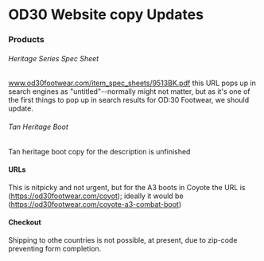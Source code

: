# OD30 Website copy Updates


### Products

###### Heritage Series Spec Sheet
www.od30footwear.com/item_spec_sheets/9513BK.pdf this URL pops up in search engines as "untitled"--normally might not matter, but as it's one of the first things to pop up in search results for OD:30 Footwear, we should update.
###### Tan Heritage Boot
Tan heritage boot copy for the description is unfinished

#### URLs
This is nitpicky and not urgent, but for the A3 boots in Coyote the URL is  (https://od30footwear.com/coyot); ideally it would be (https://od30footwear.com/coyote-a3-combat-boot)






#### Checkout
Shipping to othe countries is not possible, at present, due to zip-code preventing form completion. 
